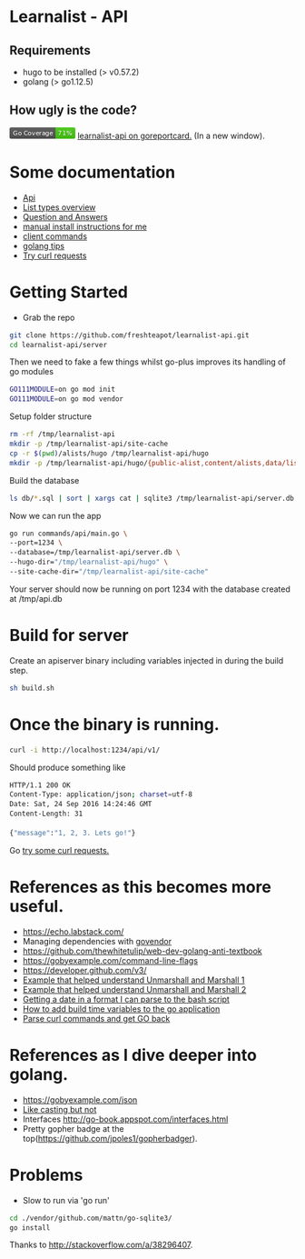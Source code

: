 # Learnalist - API

## Requirements
* hugo to be installed (> v0.57.2)
* golang (> go1.12.5)

## How ugly is the code?
![Code coverage, manually ran](./coverage_badge.png) <a href="https://goreportcard.com/report/github.com/freshteapot/learnalist-api" target="_blank">learnalist-api on goreportcard.</a> (In a new window).

# Some documentation
* [Api](./doc/api.md)
* [List types overview](./doc/list.types.md)
* [Question and Answers](./doc/qa.md)
* [manual install instructions for me](./doc/INSTALL.md)
* [client commands](./doc/client.md)
* [golang tips](./doc/tips.md)
* [Try curl requests](./doc/play.along.md)

# Getting Started

* Grab the repo
```sh
git clone https://github.com/freshteapot/learnalist-api.git
cd learnalist-api/server
```
Then we need to fake a few things whilst go-plus improves its handling of go modules
```sh
GO111MODULE=on go mod init
GO111MODULE=on go mod vendor
```

Setup folder structure
```sh
rm -rf /tmp/learnalist-api
mkdir -p /tmp/learnalist-api/site-cache
cp -r $(pwd)/alists/hugo /tmp/learnalist-api/hugo
mkdir -p /tmp/learnalist-api/hugo/{public-alist,content/alists,data/lists}
```

Build the database
```sh
ls db/*.sql | sort | xargs cat | sqlite3 /tmp/learnalist-api/server.db
```

Now we can run the app
```sh
go run commands/api/main.go \
--port=1234 \
--database=/tmp/learnalist-api/server.db \
--hugo-dir="/tmp/learnalist-api/hugo" \
--site-cache-dir="/tmp/learnalist-api/site-cache"

```
Your server should now be running on port 1234 with the database created at /tmp/api.db


# Build for server
Create an apiserver binary including variables injected in during the build step.
```sh
sh build.sh
```

# Once the binary is running.
```sh
curl -i http://localhost:1234/api/v1/
```

Should produce something like
```sh
HTTP/1.1 200 OK
Content-Type: application/json; charset=utf-8
Date: Sat, 24 Sep 2016 14:24:46 GMT
Content-Length: 31

{"message":"1, 2, 3. Lets go!"}
```

Go [try some curl requests.](./doc/play.along.md)


# References as this becomes more useful.

* https://echo.labstack.com/
* Managing dependencies with [govendor](https://github.com/kardianos/govendor)
* https://github.com/thewhitetulip/web-dev-golang-anti-textbook
* https://gobyexample.com/command-line-flags
* https://developer.github.com/v3/
* [Example that helped understand Unmarshall and Marshall 1](http://mattyjwilliams.blogspot.no/2013/01/using-go-to-unmarshal-json-lists-with.html)
* [Example that helped understand Unmarshall and Marshall 2](https://gist.github.com/mdwhatcott/8dd2eef0042f7f1c0cd8)
* [Getting a date in a format I can parse to the bash script](https://stackoverflow.com/questions/21363187/git-show-dates-in-utc)
* [How to add build time variables to the go application](https://github.com/Ropes/go-linker-vars-example)
* [Parse curl commands and get GO back](https://mholt.github.io/curl-to-go)

# References as I dive deeper into golang.
* https://gobyexample.com/json
* [Like casting but not](https://golang.org/ref/spec#Type_assertions)
* Interfaces http://go-book.appspot.com/interfaces.html
* Pretty gopher badge at the top(https://github.com/jpoles1/gopherbadger).

# Problems

* Slow to run via 'go run'
```sh
cd ./vendor/github.com/mattn/go-sqlite3/
go install
```

Thanks to http://stackoverflow.com/a/38296407.
